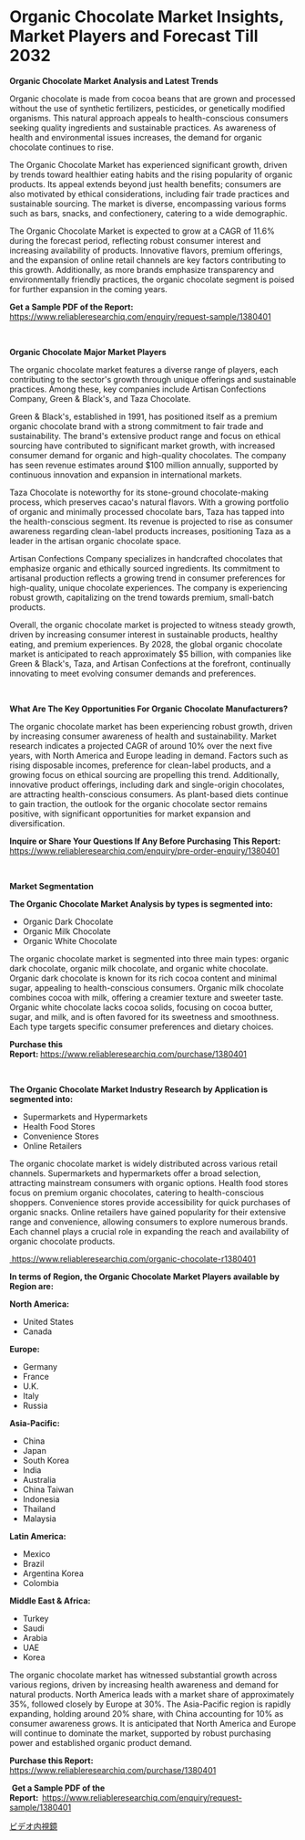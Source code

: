 <p><h1>Organic Chocolate Market Insights, Market Players and Forecast Till 2032</h1></p><p><strong>Organic Chocolate Market Analysis and Latest Trends</strong></p>
<p><p>Organic chocolate is made from cocoa beans that are grown and processed without the use of synthetic fertilizers, pesticides, or genetically modified organisms. This natural approach appeals to health-conscious consumers seeking quality ingredients and sustainable practices. As awareness of health and environmental issues increases, the demand for organic chocolate continues to rise.</p><p>The Organic Chocolate Market has experienced significant growth, driven by trends toward healthier eating habits and the rising popularity of organic products. Its appeal extends beyond just health benefits; consumers are also motivated by ethical considerations, including fair trade practices and sustainable sourcing. The market is diverse, encompassing various forms such as bars, snacks, and confectionery, catering to a wide demographic.</p><p>The Organic Chocolate Market is expected to grow at a CAGR of 11.6% during the forecast period, reflecting robust consumer interest and increasing availability of products. Innovative flavors, premium offerings, and the expansion of online retail channels are key factors contributing to this growth. Additionally, as more brands emphasize transparency and environmentally friendly practices, the organic chocolate segment is poised for further expansion in the coming years.</p></p>
<p><strong>Get a Sample PDF of the Report:&nbsp;</strong> <a href="https://www.reliableresearchiq.com/enquiry/request-sample/1380401?utm_campaign=1082&utm_medium=2&utm_source=Github&utm_content=ia&utm_term=15022025&utm_id=organic-chocolate">https://www.reliableresearchiq.com/enquiry/request-sample/1380401</a></p>
<p>&nbsp;</p>
<p><strong>Organic Chocolate Major Market Players</strong></p>
<p><p>The organic chocolate market features a diverse range of players, each contributing to the sector's growth through unique offerings and sustainable practices. Among these, key companies include Artisan Confections Company, Green & Black's, and Taza Chocolate.</p><p>Green & Black's, established in 1991, has positioned itself as a premium organic chocolate brand with a strong commitment to fair trade and sustainability. The brand's extensive product range and focus on ethical sourcing have contributed to significant market growth, with increased consumer demand for organic and high-quality chocolates. The company has seen revenue estimates around $100 million annually, supported by continuous innovation and expansion in international markets.</p><p>Taza Chocolate is noteworthy for its stone-ground chocolate-making process, which preserves cacao's natural flavors. With a growing portfolio of organic and minimally processed chocolate bars, Taza has tapped into the health-conscious segment. Its revenue is projected to rise as consumer awareness regarding clean-label products increases, positioning Taza as a leader in the artisan organic chocolate space.</p><p>Artisan Confections Company specializes in handcrafted chocolates that emphasize organic and ethically sourced ingredients. Its commitment to artisanal production reflects a growing trend in consumer preferences for high-quality, unique chocolate experiences. The company is experiencing robust growth, capitalizing on the trend towards premium, small-batch products.</p><p>Overall, the organic chocolate market is projected to witness steady growth, driven by increasing consumer interest in sustainable products, healthy eating, and premium experiences. By 2028, the global organic chocolate market is anticipated to reach approximately $5 billion, with companies like Green & Black's, Taza, and Artisan Confections at the forefront, continually innovating to meet evolving consumer demands and preferences.</p></p>
<p>&nbsp;</p>
<p><strong>What Are The Key Opportunities For Organic Chocolate Manufacturers?</strong></p>
<p><p>The organic chocolate market has been experiencing robust growth, driven by increasing consumer awareness of health and sustainability. Market research indicates a projected CAGR of around 10% over the next five years, with North America and Europe leading in demand. Factors such as rising disposable incomes, preference for clean-label products, and a growing focus on ethical sourcing are propelling this trend. Additionally, innovative product offerings, including dark and single-origin chocolates, are attracting health-conscious consumers. As plant-based diets continue to gain traction, the outlook for the organic chocolate sector remains positive, with significant opportunities for market expansion and diversification.</p></p>
<p><strong>Inquire or Share Your Questions If Any Before Purchasing This Report:</strong> <a href="https://www.reliableresearchiq.com/enquiry/pre-order-enquiry/1380401?utm_campaign=1082&utm_medium=2&utm_source=Github&utm_content=ia&utm_term=15022025&utm_id=organic-chocolate">https://www.reliableresearchiq.com/enquiry/pre-order-enquiry/1380401</a></p>
<p>&nbsp;</p>
<p><strong>Market Segmentation</strong></p>
<p><strong>The Organic Chocolate Market Analysis by types is segmented into:</strong></p>
<p><ul><li>Organic Dark Chocolate</li><li>Organic Milk Chocolate</li><li>Organic White Chocolate</li></ul></p>
<p><p>The organic chocolate market is segmented into three main types: organic dark chocolate, organic milk chocolate, and organic white chocolate. Organic dark chocolate is known for its rich cocoa content and minimal sugar, appealing to health-conscious consumers. Organic milk chocolate combines cocoa with milk, offering a creamier texture and sweeter taste. Organic white chocolate lacks cocoa solids, focusing on cocoa butter, sugar, and milk, and is often favored for its sweetness and smoothness. Each type targets specific consumer preferences and dietary choices.</p></p>
<p><strong>Purchase this Report:&nbsp;</strong><a href="https://www.reliableresearchiq.com/purchase/1380401?utm_campaign=1082&utm_medium=2&utm_source=Github&utm_content=ia&utm_term=15022025&utm_id=organic-chocolate">https://www.reliableresearchiq.com/purchase/1380401</a></p>
<p>&nbsp;</p>
<p><strong>The Organic Chocolate Market Industry Research by Application is segmented into:</strong></p>
<p><ul><li>Supermarkets and Hypermarkets</li><li>Health Food Stores</li><li>Convenience Stores</li><li>Online Retailers</li></ul></p>
<p><p>The organic chocolate market is widely distributed across various retail channels. Supermarkets and hypermarkets offer a broad selection, attracting mainstream consumers with organic options. Health food stores focus on premium organic chocolates, catering to health-conscious shoppers. Convenience stores provide accessibility for quick purchases of organic snacks. Online retailers have gained popularity for their extensive range and convenience, allowing consumers to explore numerous brands. Each channel plays a crucial role in expanding the reach and availability of organic chocolate products.</p></p>
<p><a href="https://www.reliableresearchiq.com/organic-chocolate-r1380401?utm_campaign=1082&utm_medium=2&utm_source=Github&utm_content=ia&utm_term=15022025&utm_id=organic-chocolate">&nbsp;https://www.reliableresearchiq.com/organic-chocolate-r1380401</a></p>
<p><strong>In terms of Region, the Organic Chocolate Market Players available by Region are:</strong></p>
<p>
    <p> <strong> North America: </strong>
        <ul>
            <li>United States</li>
            <li>Canada</li>
        </ul>
        </p> 
    <p> <strong> Europe: </strong>
        <ul>
            <li>Germany</li>
            <li>France</li>
            <li>U.K.</li>
            <li>Italy</li>
            <li>Russia</li>
        </ul>
        </p> 
    <p> <strong> Asia-Pacific: </strong>
        <ul>
            <li>China</li>
            <li>Japan</li>
            <li>South Korea</li>
            <li>India</li>
            <li>Australia</li>
            <li>China Taiwan</li>
            <li>Indonesia</li>
            <li>Thailand</li>
            <li>Malaysia</li>
        </ul>
        </p> 
    <p> <strong> Latin America: </strong>
        <ul>
            <li>Mexico</li>
            <li>Brazil</li>
            <li>Argentina Korea</li>
            <li>Colombia</li>
        </ul>
        </p> 
    <p> <strong> Middle East & Africa: </strong>
        <ul>
            <li>Turkey</li>
            <li>Saudi</li>
            <li>Arabia</li>
            <li>UAE</li>
            <li>Korea</li>
        </ul>
    </p>
    </p>
<p><p>The organic chocolate market has witnessed substantial growth across various regions, driven by increasing health awareness and demand for natural products. North America leads with a market share of approximately 35%, followed closely by Europe at 30%. The Asia-Pacific region is rapidly expanding, holding around 20% share, with China accounting for 10% as consumer awareness grows. It is anticipated that North America and Europe will continue to dominate the market, supported by robust purchasing power and established organic product demand.</p></p>
<p><strong>Purchase this Report: </strong><a href="https://www.reliableresearchiq.com/purchase/1380401?utm_campaign=1082&utm_medium=2&utm_source=Github&utm_content=ia&utm_term=15022025&utm_id=organic-chocolate">https://www.reliableresearchiq.com/purchase/1380401</a></p>
<p>&nbsp;<strong>Get a Sample PDF of the Report:&nbsp;&nbsp;</strong><a href="https://www.reliableresearchiq.com/enquiry/request-sample/1380401?utm_campaign=1082&utm_medium=2&utm_source=Github&utm_content=ia&utm_term=15022025&utm_id=organic-chocolate">https://www.reliableresearchiq.com/enquiry/request-sample/1380401</a></p>
<p><strong></strong></p>
<p><p><a href="https://github.com/lababdou/Market-Research-Report-List-6/blob/main/786647636896.md?utm_campaign=1082&utm_medium=2&utm_source=Github&utm_content=ia&utm_term=15022025&utm_id=organic-chocolate">ビデオ内視鏡</a></p></p>